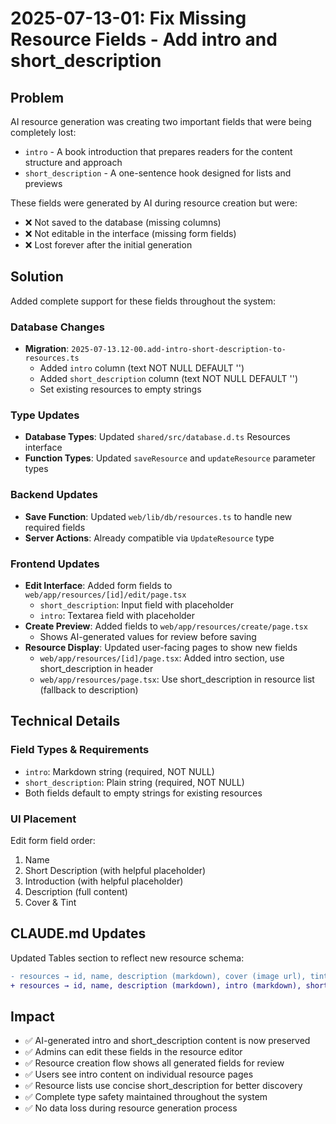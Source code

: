 # 2025-07-13-01: Fix Missing Resource Fields - Add intro and short_description

## Problem

AI resource generation was creating two important fields that were being completely lost:

- `intro` - A book introduction that prepares readers for the content structure and approach
- `short_description` - A one-sentence hook designed for lists and previews

These fields were generated by AI during resource creation but were:

- ❌ Not saved to the database (missing columns)
- ❌ Not editable in the interface (missing form fields)
- ❌ Lost forever after the initial generation

## Solution

Added complete support for these fields throughout the system:

### Database Changes

- **Migration**: `2025-07-13.12-00.add-intro-short-description-to-resources.ts`
  - Added `intro` column (text NOT NULL DEFAULT '')
  - Added `short_description` column (text NOT NULL DEFAULT '')
  - Set existing resources to empty strings

### Type Updates

- **Database Types**: Updated `shared/src/database.d.ts` Resources interface
- **Function Types**: Updated `saveResource` and `updateResource` parameter types

### Backend Updates

- **Save Function**: Updated `web/lib/db/resources.ts` to handle new required fields
- **Server Actions**: Already compatible via `UpdateResource` type

### Frontend Updates

- **Edit Interface**: Added form fields to `web/app/resources/[id]/edit/page.tsx`
  - `short_description`: Input field with placeholder
  - `intro`: Textarea field with placeholder
- **Create Preview**: Added fields to `web/app/resources/create/page.tsx`
  - Shows AI-generated values for review before saving
- **Resource Display**: Updated user-facing pages to show new fields
  - `web/app/resources/[id]/page.tsx`: Added intro section, use short_description in header
  - `web/app/resources/page.tsx`: Use short_description in resource list (fallback to description)

## Technical Details

### Field Types & Requirements

- `intro`: Markdown string (required, NOT NULL)
- `short_description`: Plain string (required, NOT NULL)
- Both fields default to empty strings for existing resources

### UI Placement

Edit form field order:

1. Name
2. Short Description (with helpful placeholder)
3. Introduction (with helpful placeholder)
4. Description (full content)
5. Cover & Tint

## CLAUDE.md Updates

Updated Tables section to reflect new resource schema:

```diff
- resources → id, name, description (markdown), cover (image url), tint (color value)
+ resources → id, name, description (markdown), intro (markdown), short_description (string), cover (image url), tint (color value)
```

## Impact

- ✅ AI-generated intro and short_description content is now preserved
- ✅ Admins can edit these fields in the resource editor
- ✅ Resource creation flow shows all generated fields for review
- ✅ Users see intro content on individual resource pages
- ✅ Resource lists use concise short_description for better discovery
- ✅ Complete type safety maintained throughout the system
- ✅ No data loss during resource generation process
